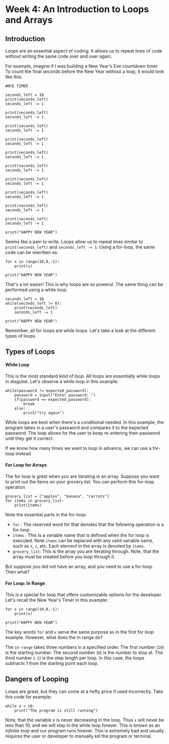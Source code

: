 # Week 4: An Introduction to Loops and Arrays

## Introduction
Loops are an essential aspect of coding. It allows us to repeat lines of code without writing the same code over and over again.

For example, imagine if I was building a New Year's Eve countdown timer. To count the final seconds before the New Year without a loop, it would look like this:

```
#NYE TIMER

seconds_left = 10
print(seconds_left)
seconds_left -= 1

print(seconds_left)
seconds_left -= 1

print(seconds_left)
seconds_left -= 1

print(seconds_left)
seconds_left -= 1

print(seconds_left)
seconds_left -= 1

print(seconds_left)
seconds_left -= 1

print(seconds_left)
seconds_left -= 1

print(seconds_left)
seconds_left -= 1

print(seconds_left)
seconds_left -= 1

print(seconds_left)
seconds_left -= 1

print("HAPPY NEW YEAR")
```

Seems like a pain to write. Loops allow us to repeat lines similar to `print(seconds_left)` and `seconds_left -= 1`. Using a for-loop, the same code can be rewritten as:

```
for x in range(10,0,-1):
    print(x)

print("HAPPY NEW YEAR")
```

That's a lot easier! This is why loops are so powerul. The same thing can be performed using a while loop. 

```
seconds_left = 10
while(seconds_left != 0):
    print(seconds_left)
    seconds_left -= 1

print("HAPPY NEW YEAR")
```

Remember, all for loops are while loops. Let's take a look at the different types of loops.

## Types of Loops

#### While Loop

This is the most standard kind of loop. All loops are essentially while loops in disguise. Let's observe a while loop in this example:
```
while(password != expected_password):
    password = input("Enter password: ")
    if(password == expected_password):
        break
    else:
        print("try again")
```
While loops are best when there's a conditional needed. In this example, the program takes in a user's password and compares it to the expected password. The loop allows for the user to keep re-entering their password until they get it correct.

If we know how many times we want to loop in advance, we can use a for-loop instead

#### For Loop for Arrays
The for loop is great when you are iterating in an array. Suppose you want to print out the items on your grocery list. You can perform this for-loop operation

```
grocery_list = ["apples", "banana", "carrots"]
for items in grocery_list:
    print(items)
```

Note the essential parts in the for-loop:
- `for` : The reserved word for that denotes that the following operation is a for-loop
- `items` : This is a variable name that is defined when the for loop is executed. Note `items` can be replaced with any valid variable name, such as `x`, `i`, etc. Each element in the array is denoted by `items`.
- `grocery_list`: This is the array you are iterating through. Note, that the array must be created before you loop through it.

But suppose you did not have an array, and you need to use a for-loop. Then what?

#### For Loop: In Range
This is a special for loop that offers customizable options for the developer. Let's recall the New Year's Timer in this example:

```
for x in range(10,0,-1):
    print(x)

print("HAPPY NEW YEAR")
```

The key words `for` and `x` serve the same purpose as in the first for loop example. However, what does the in range do?

The `in-range` takes three numbers in a specified order. The first number (`10`) is the starting number. The second number (`0`) is the number to stop at. The third number (`-1`) is the step length per loop. In this case, the loops subtracts 1 from the starting point each loop.

## Dangers of Looping
Loops are great, but they can come at a hefty price if used incorrectly. Take this code for example:
```
while x < 10:
    print("The program is still running")
```

Note, that the variable x is never decreasing in the loop. Thus `x` will never be less than 10, and we will stay in the while loop forever. This is known as an *infinite loop* and our program runs forever. This is extremely bad and usually requires the user or developer to manually kill the program or terminal.

